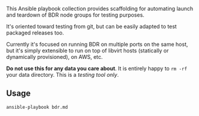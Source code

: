 This Ansible playbook collection provides scaffolding for automating
launch and teardown of BDR node groups for testing purposes.

It's oriented toward testing from git, but can be easily adapted
to test packaged releases too.

Currently it's focused on running BDR on multiple ports on the
same host, but it's simply extensible to run on top of libvirt
hosts (statically or dynamically provisioned), on AWS, etc.

**Do not use this for any data you care about**. It is entirely
happy to `rm -rf` your data directory. This is a *testing tool only*.

Usage
---

    ansible-playbook bdr.md

